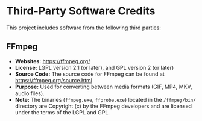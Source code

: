 # Third-Party Software Credits

This project includes software from the following third parties:

## FFmpeg
- **Websites:** https://ffmpeg.org/
- **License:** LGPL version 2.1 (or later), and GPL version 2 (or later)
- **Source Code:** The source code for FFmpeg can be found at https://ffmpeg.org/source.html
- **Purpose:** Used for converting between media formats (GIF, MP4, MKV, audio files).
- **Note:** The binaries (`ffmpeg.exe`, `ffprobe.exe`) located in the `/ffmpeg/bin/` directory are Copyright (c) by the FFmpeg developers and are licensed under the terms of the LGPL and GPL.
